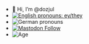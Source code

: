 - 👋 Hi, I’m @dozjul
- [![English pronouns: ey/they](http://s.thejulian.uk/LH7TRQG)](http://s.thejulian.uk/Cj0heJn)
- ![German pronouns](http://s.thejulian.uk/9mUWZr6)
- [![Mastodon Follow](https://badges.thejulian.uk/mastodon/follow/109290771140544182?color=blue&domain=https%3A%2F%2Fcatcatnya.com&label=%40julian%40catcatnya.com&logo=mastodon&logoColor=white&style=for-the-badge)](http://s.thejulian.uk/OQx2EkS)
- ![Age](http://s.thejulian.uk/ketcKMY)
<!---
dozjul/dozjul is a ✨ special ✨ repository because its `README.md` (this file) appears on your GitHub profile.
You can click the Preview link to take a look at your changes.
--->
